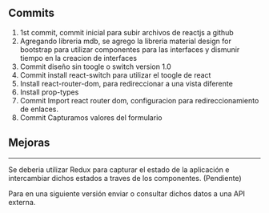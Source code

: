 ## Commits
1) 1st commit, commit inicial para subir archivos de reactjs a github
2) Agregando libreria mdb, se agrego la libreria material design for bootstrap para utilizar componentes para las interfaces y dismunir tiempo en la creacion de interfaces
3) Commit diseño sin toogle o switch version 1.0
4) Commit install react-switch para utilizar el toogle de react
5) Install react-router-dom, para redireccionar a una vista diferente
6) Install prop-types
7) Commit Import react router dom, configuracion para redireccionamiento de enlaces.
8) Commit Capturamos valores del formulario


## Mejoras
-------------
Se deberia utilizar Redux para capturar el estado de la aplicación e intercambiar dichos estados a traves de los componentes. (Pendiente)

Para en una siguiente versión enviar o consultar dichos datos a una API externa.